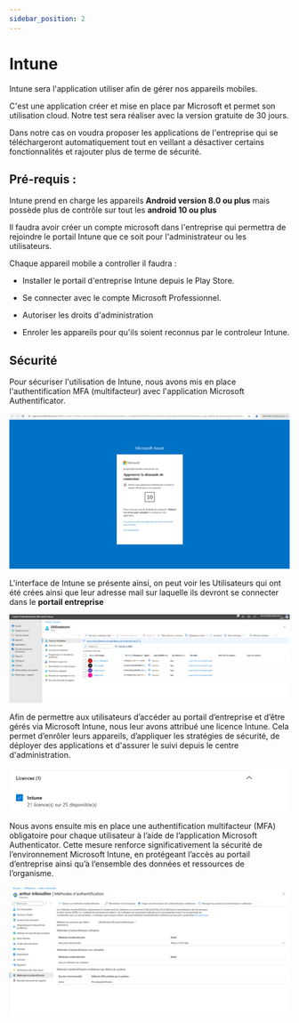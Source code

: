 ```yaml
---
sidebar_position: 2
---
```


# Intune

Intune sera l'application utiliser afin de gérer nos appareils mobiles.

C'est une application créer et mise en place par Microsoft et permet son utilisation cloud.
Notre test sera réaliser avec la version gratuite de 30 jours. 

Dans notre cas on voudra proposer les applications de l'entreprise qui se téléchargeront automatiquement tout en veillant a désactiver certains fonctionnalités et rajouter plus de terme de sécurité.

## Pré-requis : 

Intune prend en charge les appareils **Android version 8.0 ou plus** mais possède plus de contrôle sur tout les **android 10 ou plus**

Il faudra avoir créer un compte microsoft dans l'entreprise qui permettra de rejoindre le portail Intune que ce soit pour l'administrateur ou les utilisateurs.

Chaque appareil mobile a controller il faudra : 

- Installer le portail d'entreprise Intune depuis le Play Store.

- Se connecter avec le compte Microsoft Professionnel.

- Autoriser les droits d'administration

- Enroler les appareils pour qu'ils soient reconnus par le controleur Intune.


## Sécurité

Pour sécuriser l'utilisation de Intune, nous avons mis en place l'authentification MFA (multifacteur) avec l'application Microsoft Authentificator.

![](/img/MFA.png)

L'interface de Intune se présente ainsi, on peut voir les Utilisateurs qui ont été crées ainsi que leur adresse mail sur laquelle ils devront se connecter dans le **portail entreprise**

![](/img/microsoft.png)

Afin de permettre aux utilisateurs d’accéder au portail d’entreprise et d’être gérés via Microsoft Intune, nous leur
avons attribué une licence Intune. Cela permet d’enrôler leurs appareils, d’appliquer les stratégies de sécurité, de
déployer des applications et d'assurer le suivi depuis le centre d'administration.

![](/img/licence.png)

Nous avons ensuite mis en place une authentification multifacteur (MFA) obligatoire pour chaque utilisateur à l’aide
de l’application Microsoft Authenticator. Cette mesure renforce significativement la sécurité de l’environnement
Microsoft Intune, en protégeant l’accès au portail d’entreprise ainsi qu’à l’ensemble des données et ressources de
l’organisme.

![](/img/authentif.png)


